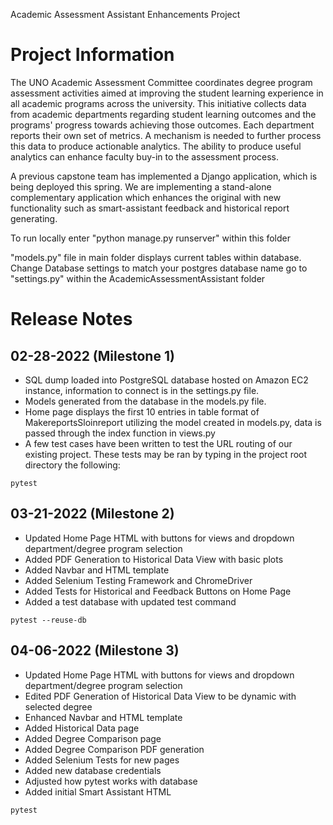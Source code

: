 Academic Assessment Assistant Enhancements Project
# Project Information
The UNO Academic Assessment Committee coordinates degree program assessment activities aimed at improving the student learning experience in all academic programs across the university. This initiative collects data from academic departments regarding student learning outcomes and the programs' progress towards achieving those outcomes. Each department reports their own set of metrics. A mechanism is needed to further process this data to produce actionable analytics. The ability to produce useful analytics can enhance faculty buy-in to the assessment process.

A previous capstone team has implemented a Django application, which is being deployed this spring. We are implementing a stand-alone complementary application which enhances the original with new functionality such as smart-assistant feedback and historical report generating.


To run locally enter "python manage.py runserver" within this folder

"models.py" file in main folder displays current tables within database.
Change Database settings to match your postgres database name go to
"settings.py" within the AcademicAssessmentAssistant folder 

# Release Notes

## 02-28-2022 (Milestone 1)

- SQL dump loaded into PostgreSQL database hosted on Amazon EC2 instance, information to connect is in the settings.py file.
- Models generated from the database in the models.py file.
- Home page displays the first 10 entries in table format of MakereportsSloinreport utilizing the model created in models.py, data is passed through the index function in views.py
- A few test cases have been written to test the URL routing of our existing project. These tests may be ran by typing in the project root directory the following:
```
pytest
```

## 03-21-2022 (Milestone 2)
- Updated Home Page HTML with buttons for views and dropdown department/degree program selection
- Added PDF Generation to Historical Data View with basic plots
- Added Navbar and HTML template
- Added Selenium Testing Framework and ChromeDriver
- Added Tests for Historical and Feedback Buttons on Home Page
- Added a test database with updated test command
```
pytest --reuse-db
```
## 04-06-2022 (Milestone 3)
- Updated Home Page HTML with buttons for views and dropdown department/degree program selection
- Edited PDF Generation of Historical Data View to be dynamic with selected degree
- Enhanced Navbar and HTML template
- Added Historical Data page
- Added Degree Comparison page
- Added Degree Comparison PDF generation
- Added Selenium Tests for new pages
- Added new database credentials
- Adjusted how pytest works with database
- Added initial Smart Assistant HTML 
```
pytest
```
